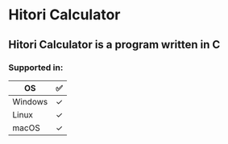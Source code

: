 # Hitori Calculator
## Hitori Calculator is a program written in C 

### Supported in:
|    OS   | ✅ |
|---------|---|
| Windows | ✓ |
|  Linux  | ✓ |
|  macOS  | ✓ |
